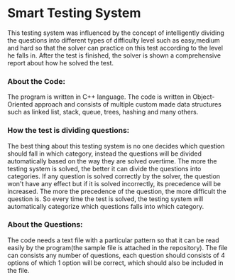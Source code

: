 # Smart Testing System

This testing system was influenced by the concept of intelligently dividing the questions into different types of difficulty level such as easy,medium and hard so that the solver can practice on this test according to the level he falls in. After the test is finished, the solver is shown a comprehensive report about how he solved the test. 

### About the Code:

The program is written in C++ language. The code is written in Object-Oriented approach and consists of multiple custom made data structures such as linked list, stack, queue, trees, hashing and many others.

### How the test is dividing questions:

The best thing about this testing system is no one decides which question should fall in which category, instead the questions will be divided automatically based on the way they are solved overtime. The more the testing system is solved, the better it can divide the questions into categories. If any question is solved correctly by the solver, the question won't have any effect but if it is solved incorrectly, its precedence will be increased. The more the precedence of the question, the more difficult the question is. So every time the test is solved, the testing system will automatically categorize which questions falls into which category.

### About the Questions:

The code needs a text file with a particular pattern so that it can be read easily by the program(the sample file is attached in the repository). The file can consists any number of questions, each question should consists of 4 options of which 1 option will be correct, which should also be included in the file.

